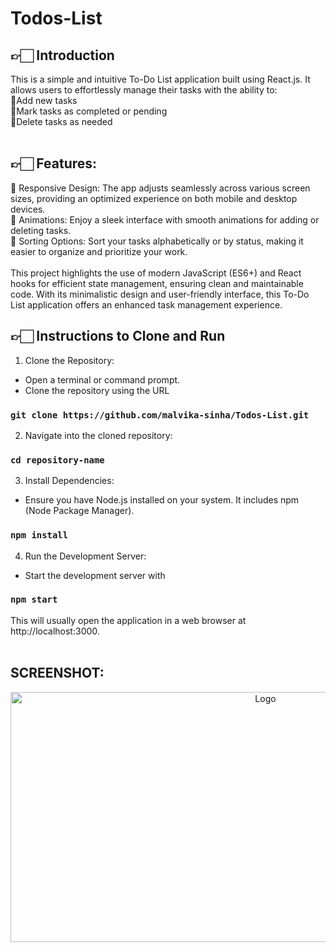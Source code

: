 # Todos-List

## 👉🏻 Introduction
This is a simple and intuitive To-Do List application built using React.js. It allows users to effortlessly manage their tasks with the ability to:
<br>
🔴Add new tasks <br>
🔴Mark tasks as completed or pending <br>
🔴Delete tasks as needed <br><br>

## 👉🏻 Features:
🔴 Responsive Design: The app adjusts seamlessly across various screen sizes, providing an optimized experience on both mobile and desktop devices. <br>
🔴 Animations: Enjoy a sleek interface with smooth animations for adding or deleting tasks. <br>
🔴 Sorting Options: Sort your tasks alphabetically or by status, making it easier to organize and prioritize your work. <br><br>
This project highlights the use of modern JavaScript (ES6+) and React hooks for efficient state management, ensuring clean and maintainable code. With its minimalistic design and user-friendly interface, this To-Do List application offers an enhanced task management experience.
<br>
## 👉🏻 Instructions to Clone and Run <br>
1. Clone the Repository: <br>
- Open a terminal or command prompt. <br>
- Clone the repository using the URL <br>
### `git clone https://github.com/malvika-sinha/Todos-List.git` <br>
2. Navigate into the cloned repository: <br>
### `cd repository-name` <br>

3. Install Dependencies:<br>
- Ensure you have Node.js installed on your system. It includes npm (Node Package Manager). <br>
### `npm install` <br>

4. Run the Development Server: <br>
- Start the development server with <br>
### `npm start` <br>
This will usually open the application in a web browser at http://localhost:3000. <br><br>

## SCREENSHOT: <br>
<div align="center"> <img src="https://i.postimg.cc/NLqWtYRv/Screenshot-2024-09-11-032417.png" alt="Logo" width="800" height="400"> </div><br>



